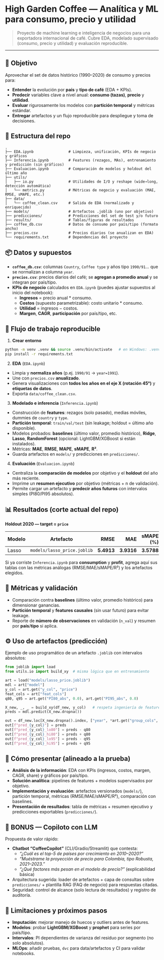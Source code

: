 # High Garden Coffee — Analítica y ML para consumo, precio y utilidad

> Proyecto de machine learning e inteligencia de negocios para una exportadora internacional de café. Cubre EDA, modelado supervisado (consumo, precio y utilidad) y evaluación reproducible.

---

## 🎯 Objetivo
Aprovechar el set de datos histórico (1990–2020) de consumo y precios para:
- **Entender** la evolución por **país** y **tipo de café** (EDA + KPIs).
- **Predecir** variables clave a nivel anual: **consumo (tazas)**, **precio** y **utilidad**.
- **Evaluar** rigurosamente los modelos con **partición temporal** y métricas estándar.
- **Entregar** artefactos y un flujo reproducible para despliegue y toma de decisiones.

## 🧰 Estructura del repo
```text
.
├── EDA.ipynb                # Limpieza, unificación, KPIs de negocio y gráficos
├── Inferencia.ipynb         # Features (rezagos, MAs), entrenamiento y predicción (sin gráficos)
├── Evaluacion.ipynb         # Comparación de modelos y holdout del último año
├── utils/
│   ├── io.py                # Utilidades de I/O y reshape (wide→long, detección automática)
│   └── metrics.py           # Métricas de negocio y evaluación (MAE, RMSE, sMAPE, etc.)
├── data/
│   └── coffee_clean.csv     # Salida de EDA (normalizado y enriquecido)
├── models/                  # Artefactos .joblib (uno por objetivo)
├── predicciones/            # Predicciones del set de test y/o futuro
├── results/                 # Tablas/figuras de resultados
├── coffee_db.csv            # Datos de consumo por país/tipo (formato ancho)
├── precios.csv              # Precios diarios (se anualizan en EDA)
└── requirements.txt         # Dependencias del proyecto
```

## 📦 Datos y supuestos
- **`coffee_db.csv`**: columnas `Country`, `Coffee type` y años tipo `1990/91`… que se normalizan a columna `year`.
- **`precios.csv`**: precios diarios del café; se **agregan a promedio anual** y se integran por país/tipo.
- **KPIs de negocio** calculados en `EDA.ipynb` (puedes ajustar supuestos al inicio del notebook):
  - **Ingresos** = precio anual * consumo.
  - **Costos** (supuesto parametrizable): costo unitario * consumo.
  - **Utilidad** = ingresos − costos.
  - **Margen**, **CAGR**, **participación** por país/tipo, etc.

## 🔁 Flujo de trabajo reproducible
1) **Crear entorno**
```bash
python -m venv .venv && source .venv/bin/activate   # en Windows: .venv\Scripts\activate
pip install -r requirements.txt
```

2) **EDA** (`EDA.ipynb`)
- Limpia y **normaliza años** (p.ej. `1990/91` → `year=1991`).
- Une con `precios.csv` **anualizado**.
- Genera visualizaciones con **todos los años en el eje X (rotación 45°)** y **etiquetas de datos**.
- Exporta `data/coffee_clean.csv`.

3) **Modelado e inferencia** (`Inferencia.ipynb`)
- Construcción de **features**: rezagos (solo pasado), medias móviles, dummies de `country` y `type`.
- **Partición temporal**: `train/val/test` (sin leakage; holdout = último año disponible).
- Modelos probados: **baselines** (último valor, promedio histórico), **Ridge**, **Lasso**, **RandomForest** (opcional: LightGBM/XGBoost si están instalados).
- Métricas: **MAE**, **RMSE**, **MAPE**, **sMAPE**, **R²**.
- Guarda artefactos en `models/` y predicciones en `predicciones/`.

4) **Evaluación** (`Evaluacion.ipynb`)
- Centraliza la **comparación de modelos** por objetivo y el **holdout** del año más reciente.
- Imprime un **resumen ejecutivo** por objetivo (métricas + n de validación).
- Permite cargar un artefacto y **predecir años futuros** con intervalos simples (PI80/PI95 absolutos).

## 📊 Resultados (corte actual del repo)
**Holdout 2020 — target = `price`**

| Modelo | Artefacto | RMSE | MAE | sMAPE (%) | n_val |
|---|---|---:|---:|---:|---:|
| Lasso | `models/lasso_price.joblib` | **5.4913** | **3.9316** | **3.5788** | **52** |


Si ya corriste `Inferencia.ipynb` para **consumption** y **profit**, agrega aquí sus tablas con las métricas análogas (RMSE/MAE/sMAPE/R²) y los artefactos elegidos.

## 🧪 Métricas y validación
- Comparación contra **baselines** (último valor, promedio histórico) para dimensionar ganancias.
- **Partición temporal** y **features causales** (sin usar futuro) para evitar leakage.
- Reporte de **número de observaciones** en validación (`n_val`) y resumen por **país**/**tipo** si aplica.

## ⚙️ Uso de artefactos (predicción)
Ejemplo de uso programático de un artefacto `.joblib` con intervalos absolutos:
```python
from joblib import load
from utils.io import build_xy  # misma lógica que en entrenamiento

art = load("models/lasso_price.joblib")
mdl = art["model"]
y_col = art.get("y_col", "price")
feat_cols = art["feat_cols"]
q80, q95 = art.get("PI80_abs", 0.0), art.get("PI95_abs", 0.0)

X_new, _, _ = build_xy(df_new, y_col)   # respeta ingeniería de features
preds = mdl.predict(X_new.dropna())

out = df_new.loc[X_new.dropna().index, ["year", *art.get("group_cols", ["country","type"]) ]].copy()
out[f"pred_{y_col}"] = preds
out[f"pred_{y_col}_lo80"] = preds - q80
out[f"pred_{y_col}_hi80"] = preds + q80
out[f"pred_{y_col}_lo95"] = preds - q95
out[f"pred_{y_col}_hi95"] = preds + q95
```

## 🧾 Cómo presentar (alineado a la prueba)
- **Análisis de la información**: EDA con KPIs (ingresos, costos, margen, CAGR, share) y gráficos por país/tipo.
- **Solución analítica**: pipelines de features + modelos supervisados por objetivo.
- **Implementación y evaluación**: artefactos versionados (`models/`), partición temporal, métricas (RMSE/MAE/sMAPE/R²), comparación con baselines.
- **Presentación de resultados**: tabla de métricas + resumen ejecutivo y predicciones exportables (`predicciones/`).

## 💬 BONUS — Copiloto con LLM
Propuesta de valor rápido:
- **Chatbot “CoffeeCopilot”** (CLI/Gradio/Streamlit) que contesta:
  - *“¿Cuál es el top-5 de países por crecimiento en 2010–2020?”*
  - *“Muéstrame la proyección de precio para Colombia, tipo Robusta, 2021–2023.”*
  - *“¿Qué factores más pesan en el modelo de precio?”* (explicabilidad básica)
- Arquitectura sugerida: loader de artefactos + capa de consultas sobre `predicciones/` + plantilla RAG (FAQ de negocio) para respuestas citadas.
- Seguridad: control de alcance (solo lectura de resultados) y registro de auditoría.

## 🧩 Limitaciones y próximos pasos
- **Imputación**: mejorar manejo de huecos y outliers antes de features.
- **Modelos**: probar **LightGBM/XGBoost** y **prophet** para series por país/tipo.
- **Intervalos**: PI dependientes de varianza del residuo por segmento (no solo absolutos).
- **MLOps**: añadir pruebas, `dvc` para data/artefactos y CI para validar notebooks.
